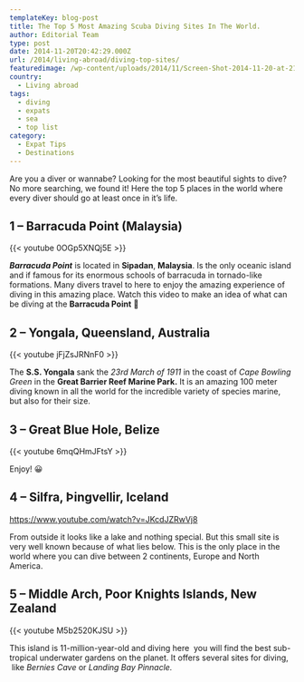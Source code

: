 ```yaml
---
templateKey: blog-post
title: The Top 5 Most Amazing Scuba Diving Sites In The World.
author: Editorial Team
type: post
date: 2014-11-20T20:42:29.000Z
url: /2014/living-abroad/diving-top-sites/
featuredimage: /wp-content/uploads/2014/11/Screen-Shot-2014-11-20-at-21.41.37.png
country:
  - Living abroad
tags:
  - diving
  - expats
  - sea
  - top list
category:
  - Expat Tips
  - Destinations
---
```


Are you a diver or wannabe? Looking for the most beautiful sights to dive? No more searching, we found it! Here the top 5 places in the world where every diver should go at least once in it&#8217;s life.

## 1 &#8211; Barracuda Point (Malaysia)

{{< youtube 0OGp5XNQj5E >}}

_**Barracuda Point**_ is located in **Sipadan**, **Malaysia**. Is the only oceanic island and if famous for its enormous schools of barracuda in tornado-like formations. Many divers travel to here to enjoy the amazing experience of diving in this amazing place. Watch this video to make an idea of what can be diving at the **Barracuda Point** 🙂

## 2 &#8211; Yongala, Queensland, Australia

{{< youtube jFjZsJRNnF0 >}}

The **S.S. Yongala** sank the *23rd March of 1911* in the coast of *Cape Bowling Green* in the **Great Barrier Reef Marine Park.** It is an amazing 100 meter diving known in all the world for the incredible variety of species marine, but also for their size.

## 3 &#8211; Great Blue Hole, Belize

{{< youtube 6mqQHmJFtsY >}}

Enjoy! 😀

## 4 &#8211; Silfra, Þingvellir, Iceland

https://www.youtube.com/watch?v=JKcdJZRwVj8

From outside it looks like a lake and nothing special. But this small site is very well known because of what lies below. This is the only place in the world where you can dive between 2 continents, Europe and North America.

## 5 &#8211; Middle Arch, Poor Knights Islands, New Zealand

{{< youtube M5b2520KJSU >}}

This island is 11-million-year-old and diving here  you will find the best sub-tropical underwater gardens on the planet. It offers several sites for diving,  like *Bernies Cave* or *Landing Bay Pinnacle.*

&nbsp;
